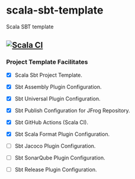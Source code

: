 # scala-sbt-template
Scala SBT template 

[![Scala CI](https://github.com/suriyakrishna/scala-sbt-template/actions/workflows/scala.yml/badge.svg)](https://github.com/suriyakrishna/scala-sbt-template/actions/workflows/scala.yml)
---

### Project Template Facilitates
- [x] Scala Sbt Project Template.
- [x] Sbt Assembly Plugin Configuration.
- [x] Sbt Universal Plugin Configuration.
- [x] Sbt Publish Configuration for JFrog Repository.
- [x] Sbt GitHub Actions (Scala CI).
- [x] Sbt Scala Format Plugin Configuration.
- [ ] Sbt Jacoco Plugin Configuration.
- [ ] Sbt SonarQube Plugin Configuration.
- [ ] Sbt Release Plugin Configuration.


